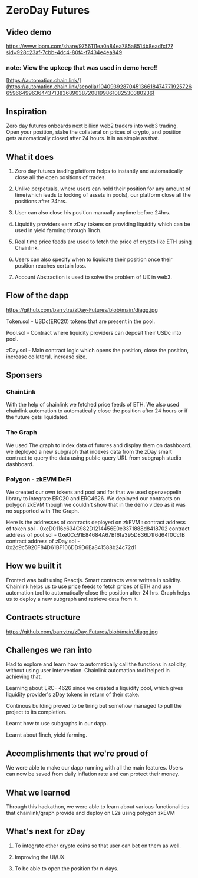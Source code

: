 
# ZeroDay Futures

## Video demo

https://www.loom.com/share/9756111ea0a84ea785a8514b8eadfcf7?sid=928c23af-7cbb-4dc4-80f4-f7434e4ea849

### note: View the upkeep that was used in demo here!!

[https://automation.chain.link/](https://automation.chain.link/sepolia/104093928704513661847477192572665966499636443713836890387208199861082530380236)

## Inspiration
Zero day futures onboards next billion web2 traders into web3 trading. Open your position, stake the collateral on prices of crypto, and position gets automatically closed after 24 hours. It is as simple as that.

## What it does

1) Zero day futures trading platform helps to instantly and automatically close all the open positions of trades.

2) Unlike perpetuals, where users can hold their position for any amount of time(which leads to locking of assets in pools), our platform close all the positions after 24hrs.

3) User can also close his position manually anytime before 24hrs.

4) Liquidity providers earn zDay tokens on providing liquidity which can be used in yield farming through 1inch.

5) Real time price feeds are used to fetch the price of crypto like ETH using Chainlink.

6) Users can also specify when to liquidate their position once their position reaches certain loss.

7) Account Abstraction is used to solve the problem of UX in web3.

## Flow of the dapp

https://github.com/barrytra/zDay-Futures/blob/main/diagg.jpg

Token.sol - USDc(ERC20) tokens that are present in the pool.

Pool.sol - Contract where liquidity providers can deposit their USDc into pool.

zDay.sol - Main contract logic which opens the position, close the position, increase collateral, increase size.


## Sponsers

### ChainLink
With the help of chainlink we fetched price feeds of ETH.
We also used chainlink automation to automatically close the position after 24 hours or if the future gets liquidated.
### The Graph
We used The graph to index data of futures and display them on dashboard. we deployed a new subgraph that indexes data from the zDay smart contract to query the data using public query URL from subgraph studio dashboard.
### Polygon - zkEVM DeFi
We created our own tokens and pool and for that we used openzeppelin library to integrate ERC20 and ERC4626.
We deployed our contracts on polygon zkEVM though we couldn't show that in the demo video as it was no supported with The Graph. 

Here is the addresses of contracts deployed on zkEVM :
contract address of token.sol - 0xeD0116c634C982D1214456E0e3371888d8418702
contract address of pool.sol - 0xe0Cc91E84684A67Bf6fa395D836D1f6d64f0Cc1B
contract address of zDay.sol - 0x2d9c5920F84D61BF106DD9D6Ea841588b24c72d1
  

## How we built it

Fronted was built using Reactjs. Smart contracts were written in solidity. Chainlink helps us to use price feeds to fetch prices of ETH and use automation tool to automatically close the position after 24 hrs. Graph helps us to deploy a new subgraph and retrieve data from it.

## Contracts structure

https://github.com/barrytra/zDay-Futures/blob/main/diagg.jpg

  
## Challenges we ran into

Had to explore and learn how to automatically call the functions in solidity, without using user intervention. Chainlink automation tool helped in achieving that.

Learning about ERC- 4626 since we created a liquidity pool, which gives liquidity provider's zDay tokens in return of their stake.

Continous building proved to be tiring but somehow managed to pull the project to its completion.

Learnt how to use subgraphs in our dapp.

Learnt about 1inch, yield farming.

## Accomplishments that we're proud of

We were able to make our dapp running with all the main features. Users can now be saved from daily inflation rate and can protect their money.

## What we learned

Through this hackathon, we were able to learn about various functionalities that chainlink/graph provide and deploy on L2s using polygon zkEVM 

## What's next for zDay

1) To integrate other crypto coins so that user can bet on them as well.

2) Improving the UI/UX.

3) To be able to open the position for n-days.




